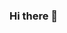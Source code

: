### Hi there 👋

<!--
**vishnurudhva01/vishnurudhva01** is a ✨ _special_ ✨ repository because its `README.md` (this file) appears on your GitHub profile.

Here are some ideas to get you started:

- 🔭 I’m currently working on ... ClefBook
- 🌱 I’m currently learning ... Angular
- 👯 I’m looking to collaborate on ... Backend Development
- 🤔 I’m looking for help with ...
- 💬 Ask me about ... Anything
- 📫 How to reach me: ... [Instagram](https://www.instagram.com/vishnu_rudhva)
- 😄 Pronouns: ... He/Him
- ⚡ Fun fact: ...
-->
